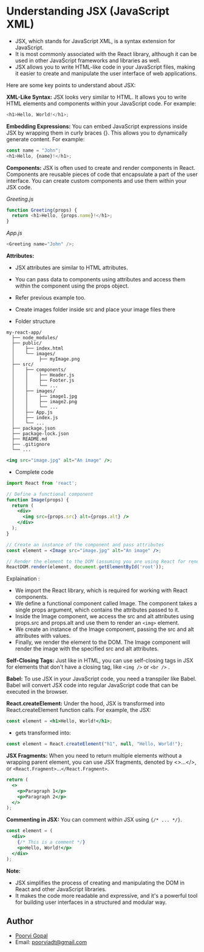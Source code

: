 # Understanding JSX (JavaScript XML)



- JSX, which stands for JavaScript XML, is a syntax extension for JavaScript. 
- It is most commonly associated with the React library, although it can be used in other JavaScript frameworks and libraries as well. 
- JSX allows you to write HTML-like code in your JavaScript files, making it easier to create and manipulate the user interface of web applications.

Here are some key points to understand about JSX:

**XML-Like Syntax:** JSX looks very similar to HTML. It allows you to write HTML elements and components within your JavaScript code. For example:
```js
<h1>Hello, World!</h1>;
```

**Embedding Expressions:** You can embed JavaScript expressions inside JSX by wrapping them in curly braces {}. This allows you to dynamically generate content. For example:

```js
const name = "John";
<h1>Hello, {name}!</h1>;
```

**Components:** JSX is often used to create and render components in React. Components are reusable pieces of code that encapsulate a part of the user interface. You can create custom components and use them within your JSX code.

*Greeting.js*

```js 
function Greeting(props) {
  return <h1>Hello, {props.name}!</h1>;
}

```
*App.js*
```js
<Greeting name="John" />;
```

**Attributes:** 
- JSX attributes are similar to HTML attributes.
- You can pass data to components using attributes and access them within the component using the props object.
- Refer previous example too.
- Create images folder inside src and place your image files there 

- Folder structure
```
my-react-app/
  ├── node_modules/
  ├── public/
  │    ├── index.html
  │    └── images/
  │         ├── myImage.png
  ├── src/
  │    ├── components/
  │    │    ├── Header.js
  │    │    ├── Footer.js
  │    │    └── ...
  │    ├── images/
  │    │    ├── image1.jpg
  │    │    ├── image2.png
  │    │    └── ...
  │    ├── App.js
  │    ├── index.js
  │    └── ...
  ├── package.json
  ├── package-lock.json
  ├── README.md
  ├── .gitignore
  └── ...
```
```jsx
<img src="image.jpg" alt="An image" />;
```
- Complete code 
```jsx
import React from 'react';

// Define a functional component
function Image(props) {
  return (
    <div>
      <img src={props.src} alt={props.alt} />
    </div>
  );
}

// Create an instance of the component and pass attributes
const element = <Image src="image.jpg" alt="An image" />;

// Render the element to the DOM (assuming you are using React for rendering)
ReactDOM.render(element, document.getElementById('root'));
```

Explaination :

- We import the React library, which is required for working with React components.
- We define a functional component called Image. The component takes a single props argument, which contains the attributes passed to it.
- Inside the Image component, we access the src and alt attributes using props.src and props.alt and use them to render an `<img>` element.
- We create an instance of the Image component, passing the src and alt attributes with values.
- Finally, we render the element to the DOM. The Image component will render the image with the specified src and alt attributes.

**Self-Closing Tags:** Just like in HTML, you can use self-closing tags in JSX for elements that don't have a closing tag, like `<img />` or `<br />` .

**Babel:** To use JSX in your JavaScript code, you need a transpiler like Babel. Babel will convert JSX code into regular JavaScript code that can be executed in the browser.

**React.createElement:** Under the hood, JSX is transformed into React.createElement function calls. For example, the JSX:

```jsx
const element = <h1>Hello, World!</h1>;
```

- gets transformed into:

```jsx
const element = React.createElement("h1", null, "Hello, World!");
```

**JSX Fragments:** When you need to return multiple elements without a wrapping parent element, you can use JSX fragments, denoted by <>...</>, or `<React.Fragment>`...`</React.Fragment>`.

```jsx
return (
  <>
    <p>Paragraph 1</p>
    <p>Paragraph 2</p>
  </>
);
```

**Commenting in JSX:** You can comment within JSX using `{/* ... */}`.

```jsx
const element = (
  <div>
    {/* This is a comment */}
    <p>Hello, World!</p>
  </div>
);
```

**Note:**
* JSX simplifies the process of creating and manipulating the DOM in React and other JavaScript libraries. 
* It makes the code more readable and expressive, and it's a powerful tool for building user interfaces in a structured and modular way.

## Author

- [Poorvi Gopal](https://github.com/PoorviGopal)
- Email: poorviadt@gmail.com
